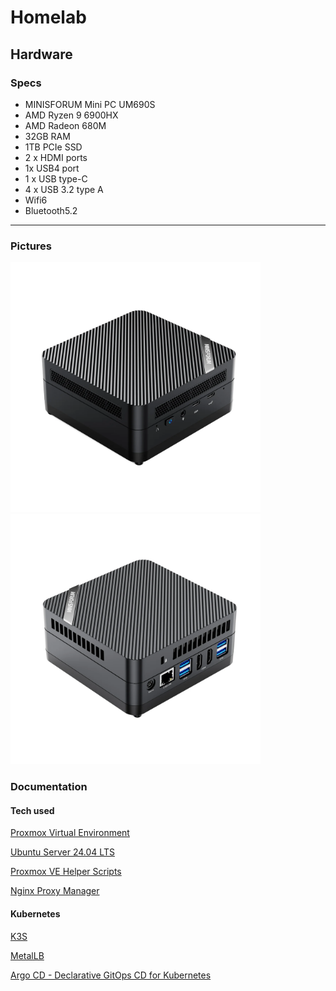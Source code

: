 # Homelab

## Hardware

### Specs

- MINISFORUM Mini PC UM690S
- AMD Ryzen 9 6900HX
- AMD Radeon 680M
- 32GB RAM
- 1TB PCIe SSD
- 2 x HDMI ports
- 1x USB4 port
- 1 x USB type-C
- 4 x USB 3.2 type A
- Wifi6
- Bluetooth5.2

---

### Pictures

<img src="/images/1_b15cc9d9-2b29-4ee7-a370-0c6f577e3f30.jpg" alt="UM690S" width="400"/>
<img src="/images/3_869999e8-1a45-466a-ba7a-988bc3486d59.jpg" alt="UM690S" width="400"/>

### Documentation

#### Tech used

[Proxmox Virtual Environment](https://www.proxmox.com/en/)

[Ubuntu Server 24.04 LTS](https://ubuntu.com/download/server)

[Proxmox VE Helper Scripts](https://tteck.github.io/Proxmox/)

[Nginx Proxy Manager](https://nginxproxymanager.com/)

#### Kubernetes

[K3S](https://k3s.io/)

[MetalLB](https://metallb.universe.tf/)

[Argo CD - Declarative GitOps CD for Kubernetes](https://argo-cd.readthedocs.io/en/stable/)
